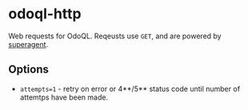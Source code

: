 # odoql-http
Web requests for OdoQL. Reqeusts use `GET`, and are powered by [superagent](https://github.com/visionmedia/superagent).

## Options
* `attempts=1` - retry on error or 4**/5** status code until number of attemtps have been made.
